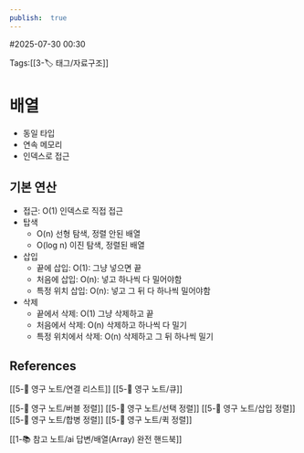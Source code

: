 ```yaml
---
publish:  true
---
```

#2025-07-30 00:30

Tags:[[3-🏷️ 태그/자료구조]]

# 배열
- 동일 타입
- 연속 메모리
- 인덱스로 접근

## 기본 연산
- 접근: O(1) 인덱스로 직접 접근
- 탑색 
	- O(n) 선형 탐색, 정렬 안된 배열
	- O(log n) 이진 탐색, 정렬된 배열
- 삽입
	- 끝에 삽입: O(1): 그냥 넣으면 끝
	- 처음에 삽입: O(n): 넣고 하나씩 다 밀어야함
	- 특정 위치 삽입: O(n): 넣고 그 뒤 다 하나씩 밀어야함
- 삭제
	- 끝에서 삭제: O(1) 그냥 삭제하고 끝
	- 처음에서 삭제: O(n) 삭제하고 하나씩 다 밀기
	- 특정 위치에서 삭제: O(n) 삭제하고 그 뒤 하나씩 밀기
## References
 [[5-💎 영구 노트/연결 리스트]]
 [[5-💎 영구 노트/큐]]

 [[5-💎 영구 노트/버블 정렬]]
 [[5-💎 영구 노트/선택 정렬]]
 [[5-💎 영구 노트/삽입 정렬]]
 [[5-💎 영구 노트/합병 정렬]] 
 [[5-💎 영구 노트/퀵 정렬]]
 
 [[1-📚 참고 노트/ai 답변/배열(Array) 완전 핸드북]]